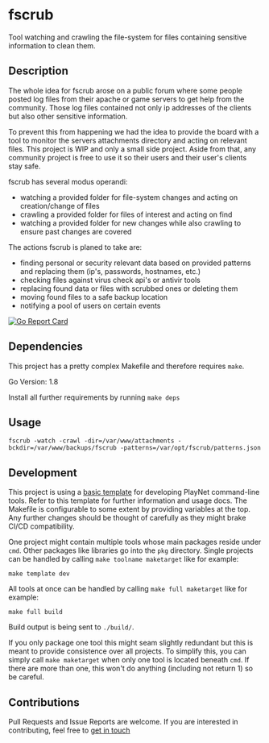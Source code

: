 # fscrub
Tool watching and crawling the file-system for files containing sensitive information to clean them.

## Description

The whole idea for fscrub arose on a public forum where some people posted log files from their apache or game servers to get help from the community.
Those log files contained not only ip addresses of the clients but also other sensitive information.

To prevent this from happening we had the idea to provide the board with a tool to monitor the servers attachments directory and acting on relevant files.
This project is WIP and only a small side project.
Aside from that, any community project is free to use it so their users and their user's clients stay safe.  

fscrub has several modus operandi:
* watching a provided folder for file-system changes and acting on creation/change of files
* crawling a provided folder for files of interest and acting on find
* watching a provided folder for new changes while also crawling to ensure past changes are covered

The actions fscrub is planed to take are:
* finding personal or security relevant data based on provided patterns and replacing them (ip's, passwords, hostnames, etc.)
* checking files against virus check api's or antivir tools
* replacing found data or files with scrubbed ones or deleting them
* moving found files to a safe backup location
* notifying a pool of users on certain events


[![Go Report Card](https://goreportcard.com/badge/github.com/playnet-public/fscrub)](https://goreportcard.com/report/github.com/playnet-public/fscrub)

## Dependencies

This project has a pretty complex Makefile and therefore requires `make`.

Go Version: 1.8

Install all further requirements by running `make deps`

## Usage

```
fscrub -watch -crawl -dir=/var/www/attachments -bckdir=/var/www/backups/fscrub -patterns=/var/opt/fscrub/patterns.json
```

## Development

This project is using a [basic template](github.com/playnet-public/gocmd-template) for developing PlayNet command-line tools. Refer to this template for further information and usage docs.
The Makefile is configurable to some extent by providing variables at the top.
Any further changes should be thought of carefully as they might brake CI/CD compatibility.

One project might contain multiple tools whose main packages reside under `cmd`. Other packages like libraries go into the `pkg` directory.
Single projects can be handled by calling `make toolname maketarget` like for example:
```
make template dev
```
All tools at once can be handled by calling `make full maketarget` like for example:
```
make full build
```
Build output is being sent to `./build/`.

If you only package one tool this might seam slightly redundant but this is meant to provide consistence over all projects.
To simplify this, you can simply call `make maketarget` when only one tool is located beneath `cmd`. If there are more than one, this won't do anything (including not return 1) so be careful.

## Contributions

Pull Requests and Issue Reports are welcome.
If you are interested in contributing, feel free to [get in touch](https://discord.gg/WbrXWJB)